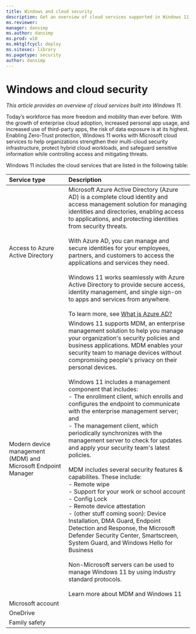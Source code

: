 ```yaml
---
title: Windows and cloud security
description: Get an overview of cloud services supported in Windows 11
ms.reviewer: 
manager: dansimp
ms.author: dansimp
ms.prod: w10
ms.mktglfcycl: deploy
ms.sitesec: library
ms.pagetype: security
author: dansimp
---
```


# Windows and cloud security

*This article provides an overview of cloud services built into Windows 11.*

Today’s workforce has more freedom and mobility than ever before. With the growth of enterprise cloud adoption, increased personal app usage, and increased use of third-party apps, the risk of data exposure is at its highest. Enabling Zero-Trust protection, Windows 11 works with Microsoft cloud services to help organizations strengthen their multi-cloud security infrastructure, protect hybrid cloud workloads, and safeguard sensitive information while controlling access and mitigating threats. 

Windows 11 includes the cloud services that are listed in the following table:

| Service type | Description |
|:---|:---|
| Access to Azure Active Directory | Microsoft Azure Active Directory (Azure AD) is a complete cloud identity and access management solution for managing identities and directories, enabling access to applications, and protecting identities from security threats.<br/><br/>With Azure AD, you can manage and secure identities for your employees, partners, and customers to access the applications and services they need. <br/><br/>Windows 11 works seamlessly with Azure Active Directory to provide secure access, identity management, and single sign-on to apps and services from anywhere.<br/><br/>To learn more, see [What is Azure AD?](/azure/active-directory/fundamentals/active-directory-whatis) |
| Modern device management (MDM) and Microsoft Endpoint Manager | Windows 11 supports MDM, an enterprise management solution to help you manage your organization's security policies and business applications. MDM enables your security team to manage devices without compromising people's privacy on their personal devices.<br/><br/>Windows 11 includes a management component that includes:<br/>- The enrollment client, which enrolls and configures the endpoint to communicate with the enterprise management server; and <br/>- The management client, which periodically synchronizes with the management server to check for updates and apply your security team's latest policies. <br/><br/>MDM includes several security features & capabilites. These include: <br/>- Remote wipe <br/>- Support for your work or school account<br/>- Config Lock<br/>- Remote device attestation<br/>- (other stuff coming soon): Device Installation, DMA Guard, Endpoint Detection and Response, the Microsoft Defender Security Center, Smartscreen, System Guard, and Windows Hello for Business <br/><br/>Non-Microsoft servers can be used to manage Windows 11 by using industry standard protocols.<br/><br/>Learn more about MDM and Windows 11 |
| Microsoft account |  |
| OneDrive |  |
| Family safety |  |

